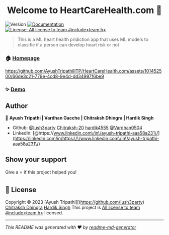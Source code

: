 <h1 align="center">Welcome to HeartCareHealth.com 👋</h1>
<p>
  <img alt="Version" src="https://img.shields.io/badge/version-1.0.0-blue.svg?cacheSeconds=2592000" />
  <a href="NA" target="_blank">
    <img alt="Documentation" src="https://img.shields.io/badge/documentation-yes-brightgreen.svg" />
  </a>
  <a href="NA" target="_blank">
    <img alt="License: All license to team #include<team.h>" src="https://img.shields.io/badge/License-All license to team #include<team.h>-yellow.svg" />
  </a>
</p>

> This is a ML heart health pridiction app that uses ML models to classifie if a person can develop heart risk or not


### 🏠 [Homepage](app.py)


https://github.com/AyushTripathiIITP/HeartCareHealth.com/assets/101452500/66de3c21-779e-4cd8-9e4d-dd34997f6be9


### ✨ [Demo](NA)

## Author

👤 **Ayush Tripathi | Vardhan Gacche | Chitraksh Dhingra | Hardik Singh**

* Github: [@Iush3party](https://github.com/Iush3party) [Chitraksh-20](https://github.com/Chitraksh-20) [hardik4555](https://github.com/hardik4555) [@Vardhan0504](https://github.com/Vardhan0504)
* LinkedIn: [@https:\/\/www.linkedin.com\/in\/ayush-tripathi-aaa58a231\/](https://linkedin.com/in/https:\/\/www.linkedin.com\/in\/ayush-tripathi-aaa58a231\/)

## Show your support

Give a ⭐️ if this project helped you!

## 📝 License

Copyright © 2023 [Ayush Tripathi][(https://github.com/Iush3party) [Chitraksh Dhingra](https://github.com/Chitraksh-20) [Hardik Singh](https://github.com/hardik4555)
This project is [All license to team #include<team.h>](NA) licensed.

***
_This README was generated with ❤️ by [readme-md-generator](https://github.com/kefranabg/readme-md-generator)_
